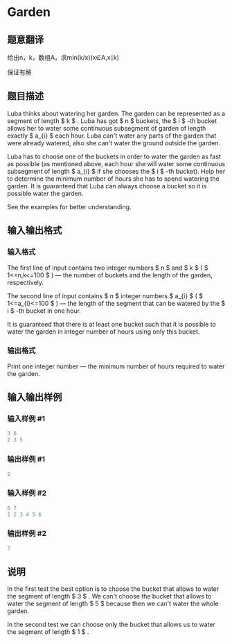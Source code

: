 # Garden

## 题意翻译

给出n，k，数组A，求min(k/x)(x∈A,x∣k)

保证有解

## 题目描述

Luba thinks about watering her garden. The garden can be represented as a segment of length $ k $ . Luba has got $ n $ buckets, the $ i $ -th bucket allows her to water some continuous subsegment of garden of length exactly $ a_{i} $ each hour. Luba can't water any parts of the garden that were already watered, also she can't water the ground outside the garden.

Luba has to choose one of the buckets in order to water the garden as fast as possible (as mentioned above, each hour she will water some continuous subsegment of length $ a_{i} $ if she chooses the $ i $ -th bucket). Help her to determine the minimum number of hours she has to spend watering the garden. It is guaranteed that Luba can always choose a bucket so it is possible water the garden.

See the examples for better understanding.

## 输入输出格式

### 输入格式

The first line of input contains two integer numbers $ n $ and $ k $ ( $ 1<=n,k<=100 $ ) — the number of buckets and the length of the garden, respectively.

The second line of input contains $ n $ integer numbers $ a_{i} $ ( $ 1<=a_{i}<=100 $ ) — the length of the segment that can be watered by the $ i $ -th bucket in one hour.

It is guaranteed that there is at least one bucket such that it is possible to water the garden in integer number of hours using only this bucket.

### 输出格式

Print one integer number — the minimum number of hours required to water the garden.

## 输入输出样例

### 输入样例 #1

```cpp
3 6
2 3 5

```
### 输出样例 #1

```cpp
2

```
### 输入样例 #2

```cpp
6 7
1 2 3 4 5 6

```
### 输出样例 #2

```cpp
7

```
## 说明

In the first test the best option is to choose the bucket that allows to water the segment of length $ 3 $ . We can't choose the bucket that allows to water the segment of length $ 5 $ because then we can't water the whole garden.

In the second test we can choose only the bucket that allows us to water the segment of length $ 1 $ .


